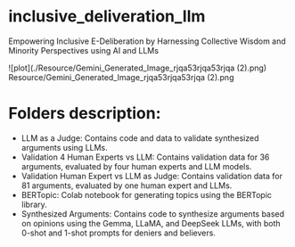 # inclusive\_deliveration\_llm

Empowering Inclusive E-Deliberation by Harnessing Collective Wisdom and Minority Perspectives using AI and LLMs

![plot](./Resource/Gemini_Generated_Image_rjqa53rjqa53rjqa (2).png)
Resource/Gemini_Generated_Image_rjqa53rjqa53rjqa (2).png
# Folders description:

* LLM as a Judge: Contains code and data to validate synthesized arguments using LLMs.
* Validation 4 Human Experts vs LLM: Contains validation data for 36 arguments, evaluated by four human experts and LLM models.
* Validation  Human Expert vs LLM as Judge: Contains validation data for 81 arguments, evaluated by one human expert and LLMs.
* BERTopic: Colab notebook for generating  topics using the BERTopic library.
* Synthesized Arguments: Contains code to synthesize arguments based on opinions using the Gemma, LLaMA, and DeepSeek LLMs, with both 0-shot and 1-shot prompts for deniers and believers.

